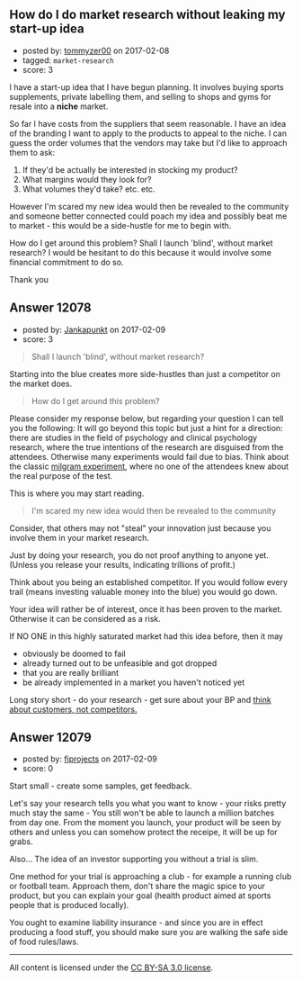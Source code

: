 ## How do I do market research without leaking my start-up idea

- posted by: [tommyzer00](https://stackexchange.com/users/7243999/tommyzer00) on 2017-02-08
- tagged: `market-research`
- score: 3

I have a start-up idea that I have begun planning. It involves buying sports supplements, private labelling them, and selling to shops and gyms for resale into a **niche** market.

So far I have costs from the suppliers that seem reasonable. I have an idea of the branding I want to apply to the products to appeal to the niche. I can guess the order volumes that the vendors may take but I'd like to approach them to ask:

 1. If they'd be actually be interested in stocking my product?
 2. What margins would they look for?
 3. What volumes they'd take? etc. etc.

However I'm scared my new idea would then be revealed to the community and someone better connected could poach my idea and possibly beat me to market - this would be a side-hustle for me to begin with. 

How do I get around this problem? Shall I launch 'blind', without market research? I would be hesitant to do this because it would involve some financial commitment to do so. 

Thank you
 


## Answer 12078

- posted by: [Jankapunkt](https://stackexchange.com/users/3724603/jankapunkt) on 2017-02-09
- score: 3

<blockquote>
  <p>Shall I launch 'blind', without market research?</p>
</blockquote>

<p>Starting into the blue creates more side-hustles than just a competitor on the market does.</p>

<blockquote>
  <p>How do I get around this problem?</p>
</blockquote>

<p>Please consider my response below, but regarding your question I can tell you the following: It will go beyond this topic but just a hint for a direction: there are studies in the field of psychology and clinical psychology research, where the true intentions of the research are disguised from the attendees. Otherwise many experiments would fail due to bias. Think about the classic <a href="https://en.wikipedia.org/wiki/Milgram_experiment" rel="nofollow noreferrer">milgram experiment</a>, where no one of the attendees knew about the real purpose of the test. </p>

<p>This is where you may start reading.</p>

<blockquote>
  <p>I'm scared my new idea would then be revealed to the community</p>
</blockquote>

<p>Consider, that others may not "steal" your innovation just because you involve them in your market research.</p>

<p>Just by doing your research, you do not proof anything to anyone yet. (Unless you release your results, indicating trillions of profit.)</p>

<p>Think about you being an established competitor. If you would follow every trail (means investing valuable money into the blue) you would go down.</p>

<p>Your idea will rather be of interest, once it has been proven to the market. Otherwise it can be considered as a risk.</p>

<p>If NO ONE in this highly saturated market had this idea before, then it may </p>

<ul>
<li>obviously be  doomed to fail</li>
<li>already turned out to be unfeasible and got dropped</li>
<li>that you are really brilliant</li>
<li>be already implemented in a market you haven't noticed yet</li>
</ul>

<p>Long story short - do your research - get sure about your BP and <a href="http://businessmodelalchemist.com/blog/2012/05/competition-is-not-part-of-your-business-model.html" rel="nofollow noreferrer">think about customers, not competitors.</a></p>



## Answer 12079

- posted by: [fiprojects](https://stackexchange.com/users/5370155/fiprojects) on 2017-02-09
- score: 0

Start small - create some samples, get feedback.

Let's say your research tells you what you want to know - your risks pretty much stay the same - You still won't be able to launch a million batches from day one. From the moment you launch, your product will be seen by others and unless you can somehow protect the receipe, it will be up for grabs.

Also... The idea of an investor supporting you without a trial is slim.

One method for your trial is approaching a club - for example a running club or football team. Approach them, don't share the magic spice to your product, but you can explain your goal (health product aimed at sports people that is produced locally).

You ought to examine liability insurance - and since you are in effect producing a food stuff, you should make sure you are walking the safe side of food rules/laws.



---

All content is licensed under the [CC BY-SA 3.0 license](https://creativecommons.org/licenses/by-sa/3.0/).
